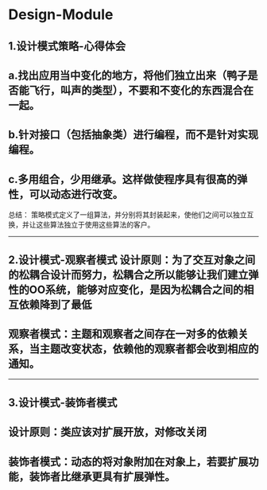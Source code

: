 # Design-Module
1.设计模式策略-心得体会
--------------------------------
a.找出应用当中变化的地方，将他们独立出来（鸭子是否能飞行，叫声的类型），不要和不变化的东西混合在一起。
--------------------------------
b.针对接口（包括抽象类）进行编程，而不是针对实现编程。
--------------------------------
c.多用组合，少用继承。这样做使程序具有很高的弹性，可以动态进行改变。
--------------------------------
总结：
策略模式定义了一组算法，并分别将其封装起来，使他们之间可以独立互换，并让这些算法独立于使用这些算法的客户。

--------------------------------
2.设计模式-观察者模式
设计原则：为了交互对象之间的松耦合设计而努力，松耦合之所以能够让我们建立弹性的OO系统，能够对应变化，是因为松耦合之间的相互依赖降到了最低
--------------------------------
观察者模式：主题和观察者之间存在一对多的依赖关系，当主题改变状态，依赖他的观察者都会收到相应的通知。
--------------------------------
--------------------------------
3.设计模式-装饰者模式
--------------------------------
设计原则：类应该对扩展开放，对修改关闭
--------------------------------
装饰者模式：动态的将对象附加在对象上，若要扩展功能，装饰者比继承更具有扩展弹性。
--------------------------------